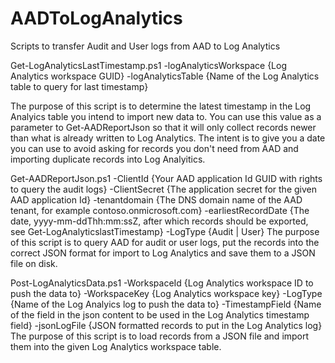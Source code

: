 # AADToLogAnalytics
Scripts to transfer Audit and User logs from AAD to Log Analytics

Get-LogAnalyticsLastTimestamp.ps1
  -logAnalyticsWorkspace {Log Analytics workspace GUID}
  -logAnalyticsTable {Name of the Log Analytics table to query for last timestamp}
  
The purpose of this script is to determine the latest timestamp in the Log Analyics table you intend to import new data to. You can use this value as a parameter to Get-AADReportJson so that it will only collect records newer than what is already written to Log Analytics. The intent is to give you a date you can use to avoid asking for records you don't need from AAD and importing duplicate records into Log Analyitics.

Get-AADReportJson.ps1
  -ClientId {Your AAD application Id GUID with rights to query the audit logs}
  -ClientSecret {The application secret for the given AAD application Id}
  -tenantdomain {The DNS domain name of the AAD tenant, for example contoso.onmicrosoft.com}
  -earliestRecordDate {The date, yyyy-mm-ddThh:mm:ssZ, after which records should be exported, see Get-LogAnalyticslastTimestamp}
  -LogType {Audit | User}
The purpose of this script is to query AAD for audit or user logs, put the records into the correct JSON format for import to Log Analytics and save them to a JSON file on disk.

Post-LogAnalyticsData.ps1
  -WorkspaceId {Log Analytics workspace ID to push the data to}
  -WorkspaceKey {Log Analytics workspace key}
  -LogType {Name of the Log Analyics log to push the data to}
  -TimestampField {Name of the field in the json content to be used in the Log Analytics timestamp field}
  -jsonLogFile {JSON formatted records to put in the Log Analytics log}
The purpose of this script is to load records from a JSON file and import them into the given Log Analytics workspace table.
